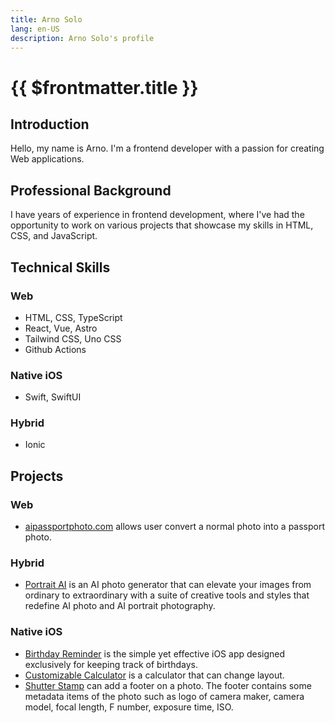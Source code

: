 ```yaml
---
title: Arno Solo
lang: en-US
description: Arno Solo's profile
---
```


<script setup lang="ts">
import YearsElapsed from './components/YearsElapsed.vue'
</script>

# {{ $frontmatter.title }}

## Introduction

Hello, my name is Arno. I'm a frontend developer with a passion for creating Web applications.

## Professional Background

I have <YearsElapsed /> years of experience in frontend development, where I've had the opportunity to work on various projects that showcase my skills in HTML, CSS, and JavaScript.

## Technical Skills

### Web

- HTML, CSS, TypeScript
- React, Vue, Astro
- Tailwind CSS, Uno CSS
- Github Actions

### Native iOS

- Swift, SwiftUI

### Hybrid

- Ionic

## Projects

### Web

- [aipassportphoto.com](https://aipassportphoto.com/) allows user convert a normal photo into a passport photo.

### Hybrid

- [Portrait AI](https://apps.apple.com/us/app/portrait-ai-photo-generator/id6502435202) is an AI photo generator that can elevate your images from ordinary to extraordinary with a suite of creative tools and styles that redefine AI photo and AI portrait photography.

### Native iOS

- [Birthday Reminder](https://apps.apple.com/us/app/birthday-reminder-lunar-cal/id6479518154) is the simple yet effective iOS app designed exclusively for keeping track of birthdays.
- [Customizable Calculator](https://apps.apple.com/us/app/customizable-calculator/id6446835863) is a calculator that can change layout.
- [Shutter Stamp](https://apps.apple.com/us/app/metadata-watermark/id6474674942) can add a footer on a photo. The footer contains some metadata items of the photo such as logo of camera maker, camera model, focal length, F number, exposure time, ISO.
